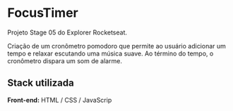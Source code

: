 # FocusTimer

Projeto Stage 05 do Explorer Rocketseat.

Criação de um cronômetro pomodoro que permite ao usuário adicionar um tempo e relaxar escutando uma música suave. Ao término do tempo, o cronômetro dispara um som de alarme.
## Stack utilizada

**Front-end:** HTML / CSS / JavaScrip
